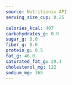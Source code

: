 ```yaml
---
source: Nutritionix API
serving_size_cup: 0.25

calories_kcal: 407
carbohydrates_g: 0.0
sugar_g: 0.0
fiber_g: 0.0
protein_g: 0.5
fat_g: 46.0
saturated_fat_g: 29.1
cholesterol_mg: 122
sodium_mg: 365
---
```


